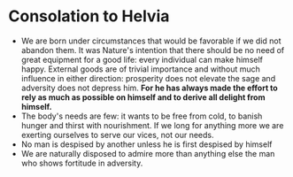 # Consolation to Helvia

- We are born under circumstances that would be favorable if we did not abandon them. It was Nature's intention that there should be no need of great equipment for a good life: every individual can make himself happy. External goods are of trivial importance and without much influence in either direction: prosperity does not elevate the sage and adversity does not depress him. **For he has always made the effort to rely as much as possible on himself and to derive all delight from himself.**
- The body's needs are few: it wants to be free from cold, to banish hunger and thirst with nourishment. If we long for anything more we are exerting ourselves to serve our vices, not our needs.
- No man is despised by another unless he is first despised by himself
- We are naturally disposed to admire more than anything else the man who shows fortitude in adversity.